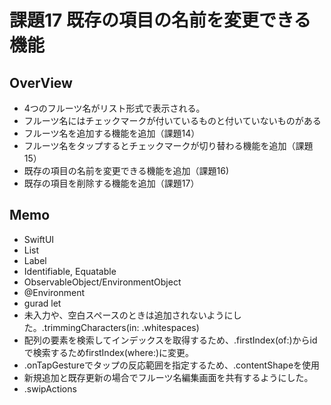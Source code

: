 #  課題17 既存の項目の名前を変更できる機能

## OverView
- 4つのフルーツ名がリスト形式で表示される。
- フルーツ名にはチェックマークが付いているものと付いていないものがある
- フルーツ名を追加する機能を追加（課題14）
- フルーツ名をタップするとチェックマークが切り替わる機能を追加（課題15）
- 既存の項目の名前を変更できる機能を追加（課題16)
- 既存の項目を削除する機能を追加（課題17）


## Memo
- SwiftUI
- List
- Label
- Identifiable, Equatable
- ObservableObject/EnvironmentObject
- @Environment
- gurad let
- 未入力や、空白スペースのときは追加されないようにした。.trimmingCharacters(in: .whitespaces)
- 配列の要素を検索してインデックスを取得するため、.firstIndex(of:)からidで検索するためfirstIndex(where:)に変更。
- .onTapGestureでタップの反応範囲を指定するため、.contentShapeを使用
- 新規追加と既存更新の場合でフルーツ名編集画面を共有するようにした。
- .swipActions
